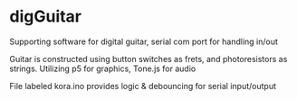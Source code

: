 # digGuitar
Supporting software for digital guitar, serial com port for handling in/out

Guitar is constructed using button switches as frets, and photoresistors as strings.
Utilizing p5 for graphics, Tone.js for audio

File labeled kora.ino provides logic & debouncing for serial input/output
